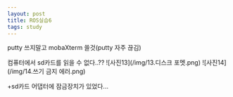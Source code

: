 ```yaml
---
layout: post
title: ROS실습6
tags: study
---
```


putty 쓰지말고 mobaXterm 쓸것(putty 자주 끊김)  

컴퓨터에서 sd카드를 읽을 수 없다..??
![사진13](/img/13.디스크 포멧.png)
![사진14](/img/14.쓰기 금지 에러.png)

+sd카드 어댑터에 잠금장치가 있었다...
